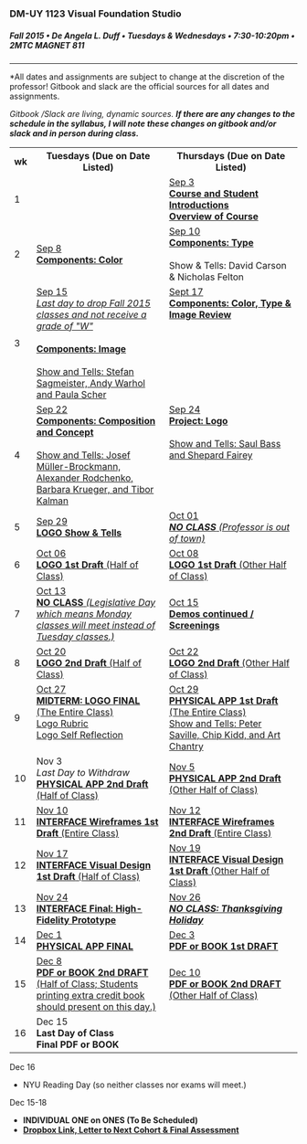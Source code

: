 ### DM-UY 1123 Visual Foundation Studio
##### Fall 2015 • De Angela L. Duff • Tuesdays & Wednesdays • 7:30-10:20pm • 2MTC MAGNET 811 

---

*All dates and assignments are subject to change at the discretion of the professor! Gitbook and slack are the official sources for all dates and assignments.

*Gitbook /Slack are living, dynamic sources. **If there are any changes to the schedule in the syllabus, I will note these changes on gitbook and/or slack and in person during class.***
<table>
    <tr>
        <th width="4%">wk</th>
        <th width="48%">Tuesdays (Due on Date Listed)</th>
        <th width="48%">Thursdays (Due on Date Listed)</th>
    </tr>
    <tr>
        <td>1</td>
        <td></td>
        <td><a href="week_1_detail_sep_3.md">Sep 3<br><strong>Course and Student Introductions<br>Overview of Course</strong></a></td>
    </tr>
    <tr>
        <td>2</td>
        <td><a href="week_2_detail_sep_8.md">Sep 8<br><strong>Components: Color</strong></a></td>
        <td><a href="week_2_detail_sep_8.md">Sep 10<br><strong>Components: Type</strong></a><br><br>Show & Tells: David Carson & Nicholas Felton</td>
    </tr>
    <tr>
        <td>3</td>
        <td valign="top"><a href="week_3_detail_sep_15.md">Sep 15<br><i>Last day to drop Fall 2015 classes and not receive a grade of "W"</i><br><Br><strong>Components: Image</strong><br><br>Show and Tells: Stefan Sagmeister, Andy Warhol and Paula Scher</a></td>
        <td valign="top"><a href="week_3_detail_sep_15.md">Sept 17<br><strong>Components: Color, Type &amp; Image Review</strong></a></td>
    </tr>
    <tr>
        <td>4</td>
        <td valign="top"><a href="week_4_detail_sep_22.md">Sep 22<br><strong>Components: Composition and Concept</strong><br><br>Show and Tells: Josef Müller-Brockmann, Alexander Rodchenko, Barbara Krueger, and Tibor Kalman</a></td>
        <td valign="top"><a href="week_4_detail_sep_22.md">Sep 24<br><strong>Project: Logo</strong><br><br>Show and Tells: Saul Bass and Shepard Fairey</a></td>
    </tr>
    <tr>
        <td>5</td>
        <td><a href="week_5_detail_sep_29.md">Sep 29<br><strong>LOGO Show & Tells</strong></a></td>
        <td><a href="week_5_detail_sep_29.md">Oct 01<br><strong><i>NO CLASS</i></strong> <i>(Professor is out of town)</i></a></td>
    </tr>
    <tr>
        <td>6</td>
        <td><a href="week_6_detail_oct_6.md">Oct 06<br><strong>LOGO 1st Draft</strong> (Half of Class)</a></td>
        <td><a href="week_6_detail_oct_6.md">Oct 08<br><strong>LOGO 1st Draft</strong> (Other Half of Class)</a></td>
    </tr>
    <tr>
        <td>7</td>
        <td><a href="week_7_detail_oct_13.md">Oct 13<br><strong>NO CLASS</strong> <i>(Legislative Day which means Monday classes will meet instead of Tuesday classes.)</i></a></td>
        <td><a href="week_7_detail_oct_13.md">Oct 15<br><strong>Demos continued / Screenings</strong></a></td>
    </tr>
    <tr>
        <td>8</td>
        <td><a href="week_8_detail_oct_20.md">Oct 20<br><strong>LOGO 2nd Draft</strong> (Half of Class)</a></td>
        <td><a href="week_8_detail_oct_20.md">Oct 22<br><strong>LOGO 2nd Draft</strong> (Other Half of Class)</a></td>
    </tr>
    <tr>
        <td>9</td>
        <td valign="top"><a href="week_9_detail_oct_27.md">Oct 27<br><strong>MIDTERM: LOGO FINAL</strong> (The Entire Class)<br>Logo Rubric<br>Logo Self Reflection</a></td>
        <td valign="top"><a href="week_9_detail_oct_27.md">Oct 29<br><strong>PHYSICAL APP 1st Draft</strong> (The Entire Class)<br>Show and Tells: Peter Saville, Chip Kidd, and Art Chantry</a></td>
    </tr>
    <tr>
        <td>10</td>
        <td>Nov 3<br><i>Last Day to Withdraw</i><br><a href="week_10_detail_nov_3.md"><strong>PHYSICAL APP 2nd Draft</strong> (Half of Class)</a></td>
        <td><a href="week_10_detail_nov_3.md">Nov 5<br><strong>PHYSICAL APP 2nd Draft</strong> (Other Half of Class)</a></td>
    </tr>
    <tr>
        <td>11</td>
        <td><a href="week_11_detail_nov_10.md">Nov 10<br><strong>INTERFACE Wireframes 1st Draft</strong> (Entire Class)</a></td>
        <td><a href="week_11_detail_nov_10.md">Nov 12<br><strong>INTERFACE Wireframes 2nd Draft</strong> (Entire Class)</td>
    </tr>
    <tr>
        <td>12</td>
        <td><a href="week_12_detail_nov_17.md">Nov 17<br><strong>INTERFACE Visual Design 1st Draft</strong> (Half of Class)</a></td>
        <td><a href="week_12_detail_nov_17.md">Nov 19<br><strong>INTERFACE Visual Design 1st Draft</strong> (Other Half of Class)</a></td>
    </tr>
    <tr>
        <td>13</td>
        <td><a href="week_13_detail_nov_24.md">Nov 24<br><strong>INTERFACE Final: High-Fidelity Prototype</strong></a></td>
        <td><a href="week_13_detail_nov_24.md">Nov 26<br><strong><i>NO CLASS: Thanksgiving Holiday</i></strong></a></td>
    </tr>
    <tr>
        <td>14</td>
        <td><a href="week_14_detail_dec_1.md">Dec 1<br><strong>PHYSICAL APP FINAL</strong></a></td>
        <td><a href="week_14_detail_dec_1.md">Dec 3<br><strong>PDF or BOOK 1st DRAFT</strong></a></td>
    </tr>
    <tr>
        <td>15</td>
        <td><a href="week_15_detail_dec_8.md">Dec 8<br><strong>PDF or BOOK 2nd DRAFT</strong> (Half of Class; Students printing extra credit book should present on this day.)</a></td>
        <td><a href="week_15_detail_dec_8.md">Dec 10<br><strong>PDF or BOOK 2nd DRAFT</strong> (Other Half of Class)</a></td>
    </tr>
    <tr>
        <td>16</td>
        <td>Dec 15<br><strong>Last Day of Class<br>Final PDF or BOOK</strong></td>
        <td></td>
    </tr>
</table>

Dec 16
* NYU Reading Day (so neither classes nor exams will meet.)



Dec 15-18
* **INDIVIDUAL ONE on ONES (To Be Scheduled)**
* **<a href="dm1123_vfs_end_of_semester_deliverables.md">Dropbox Link, Letter to Next Cohort & Final Assessment</a>**